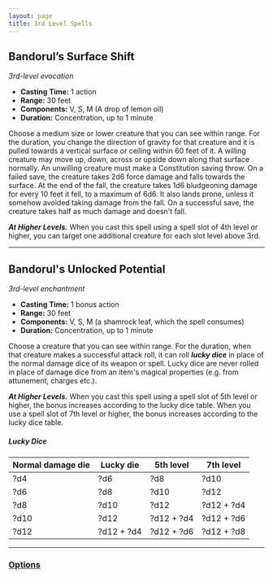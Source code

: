 ```yaml
---
layout: page
title: 3rd Level Spells
---
```


## **Bandorul’s Surface Shift**

*3rd-level evocation*

- **Casting Time:** 1 action
- **Range:** 30 feet
- **Components:** V, S, M (A drop of lemon oil)
- **Duration:** Concentration, up to 1 minute

Choose a medium size or lower creature that you can see within range. For the duration, you change the direction of gravity for that creature and it is pulled towards a vertical surface or ceiling within 60 feet of it. A willing creature may move up, down, across or upside down along that surface normally. An unwilling creature must make a Constitution saving throw. On a failed save, the creature takes 2d6 force damage and falls towards the surface. At the end of the fall, the creature takes 1d6 bludgeoning damage for every 10 feet it fell, to a maximum of 6d6. It also lands prone, unless it somehow avoided taking damage from the fall. On a successful save, the creature takes half as much damage and doesn't fall.

***At Higher Levels.*** When you cast this spell using a spell slot of 4th level or higher, you can target one additional creature for each slot level above 3rd.

---

## **Bandorul's Unlocked Potential**

*3rd-level enchantment*

- **Casting Time:** 1 bonus action
- **Range:** 30 feet
- **Components:** V, S, M (a shamrock leaf, which the spell consumes)
- **Duration:** Concentration, up to 1 minute

Choose a creature that you can see within range. For the duration, when that creature makes a successful attack roll, it can roll ***lucky dice*** in place of the normal damage dice of its weapon or spell. Lucky dice are never rolled in place of damage dice from an item's magical properties (e.g. from attunement, charges etc.).

***At Higher Levels.*** When you cast this spell using a spell slot of 5th level or higher, the bonus increases according to the lucky dice table. When you use a spell slot of 7th level or higher, the bonus increases according to the lucky dice table.

##### **Lucky Dice**

| Normal damage die | Lucky die  | 5th level  | 7th level  |
|-------------------|------------|------------|------------|
| ?d4               | ?d6        | ?d8        | ?d10       |
| ?d6               | ?d8        | ?d10       | ?d12       |
| ?d8               | ?d10       | ?d12       | ?d12 + ?d4 |
| ?d10              | ?d12       | ?d12 + ?d4 | ?d12 + ?d6 |
| ?d12              | ?d12 + ?d4 | ?d12 + ?d6 | ?d12 + ?d8 |

---

### **[Options](../../options)**
